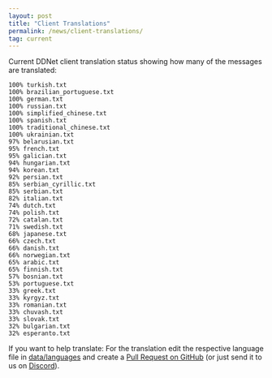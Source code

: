 ```yaml
---
layout: post
title: "Client Translations"
permalink: /news/client-translations/
tag: current
---
```


Current DDNet client translation status showing how many of the messages are translated:

```
100% turkish.txt
100% brazilian_portuguese.txt
100% german.txt
100% russian.txt
100% simplified_chinese.txt
100% spanish.txt
100% traditional_chinese.txt
100% ukrainian.txt
97% belarusian.txt
95% french.txt
95% galician.txt
94% hungarian.txt
94% korean.txt
92% persian.txt
85% serbian_cyrillic.txt
85% serbian.txt
82% italian.txt
74% dutch.txt
74% polish.txt
72% catalan.txt
71% swedish.txt
68% japanese.txt
66% czech.txt
66% danish.txt
66% norwegian.txt
65% arabic.txt
65% finnish.txt
57% bosnian.txt
53% portuguese.txt
33% greek.txt
33% kyrgyz.txt
33% romanian.txt
33% chuvash.txt
33% slovak.txt
32% bulgarian.txt
32% esperanto.txt
```

If you want to help translate: For the translation edit the respective language file in [data/languages](https://github.com/ddnet/ddnet/tree/master/data/languages) and create a [Pull Request on GitHub](https://github.com/ddnet/ddnet/) (or just send it to us on [Discord](/discord/)).

